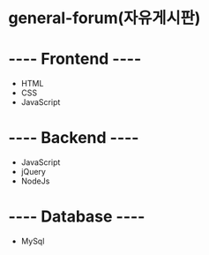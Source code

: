 general-forum(자유게시판)
==================
---- Frontend ----
==================
- HTML
- CSS
- JavaScript

---- Backend ----
==================
- JavaScript
- jQuery
- NodeJs

---- Database ----
==================
- MySql
